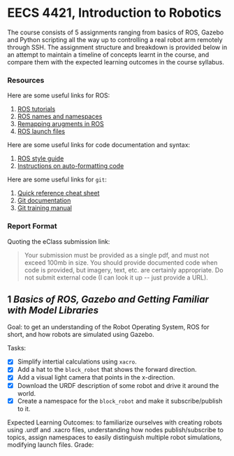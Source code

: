 # EECS 4421, Introduction to Robotics
The course consists of 5 assignments ranging from basics of ROS, Gazebo and Python scripting all the way up to controlling a real robot arm remotely through SSH. The assignment structure and breakdown is provided below in an attempt to maintain a timeline of concepts learnt in the course, and compare them with the expected learning outcomes in the course syllabus.

### Resources
Here are some useful links for ROS:
1. [ROS tutorials](http://wiki.ros.org/ROS/Tutorials)
1. [ROS names and namespaces](https://wiki.ros.org/Names)
1. [Remapping arugments in ROS](https://wiki.ros.org/Remapping%20Arguments)
1. [ROS launch files](http://wiki.ros.org/roslaunch/XML)

Here are some useful links for code documentation and syntax:
1. [ROS style guide](http://wiki.ros.org/StyleGuide)
1. [Instructions on auto-formatting code](https://github.com/davetcoleman/roscpp_code_format)

Here are some useful links for `git`:
1. [Quick reference cheat sheet](https://ndpsoftware.com/git-cheatsheet.html)
1. [Git documentation](https://git-scm.com/docs)
1. [Git training manual](https://githubtraining.github.io/training-manual/book.pdf)

### Report Format
Quoting the eClass submission link:
> Your submission must be provided as a single pdf, and must not exceed 100mb in size. 
> You should provide documented code when code is provided, but imagery, text, etc. are certainly appropriate. 
> Do not submit external code (I can look it up -- just provide a URL).

## 1 *Basics of ROS, Gazebo and Getting Familiar with Model Libraries*
Goal: to get an understanding of the Robot Operating System, ROS for short, and how robots are simulated using Gazebo.

Tasks:
- [x] Simplify intertial calculations using `xacro`.
- [x] Add a hat to the `block_robot` that shows the forward direction.
- [x] Add a visual light camera that points in the x-direction. 
- [x] Download the  URDF description of some robot and drive it around the world.
- [x] Create a namespace for the `block_robot` and make it subscribe/publish to it.

Expected Learning Outcomes: to familiarize ourselves with creating robots using .urdf and .xacro files, understanding how nodes publish/subscribe to topics, assign namespaces to easily distinguish multiple robot simulations, modifying launch files.
Grade: 
